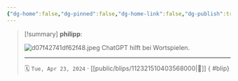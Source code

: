 ```yaml
---
{"dg-home":false,"dg-pinned":false,"dg-home-link":false,"dg-publish":true,"type":"blip","disabled rules":["yaml-title","yaml-title-alias","file-name-heading"],"title":"philipp on mastodon @ 2024-04-23","created-date":"2024-04-23T16:37:14","id":112321510403568000,"updated-date":"2025-05-02T08:50:44","dg-path":"blips/112321510403568000.md","permalink":"/blips/112321510403568000/","dgPassFrontmatter":true}
---
```


> [!summary] **philipp**:
>
> ![d07f42741df62f48.jpeg](/img/user/attachments/d07f42741df62f48.jpeg)
> ChatGPT hilft bei Wortspielen.
> - - -
>
> 🗓️ `Tue, Apr 23, 2024` · [[public/blips/112321510403568000\|🔗]]
{ #blip}


